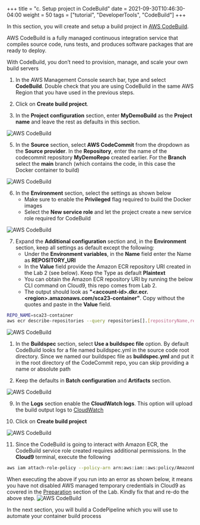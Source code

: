 +++
title = "c. Setup project in CodeBuild"
date = 2021-09-30T10:46:30-04:00
weight = 50
tags = ["tutorial", "DeveloperTools", "CodeBuild"]
+++

In this section, you will create and setup a build project in [AWS CodeBuild](https://aws.amazon.com/codebuild/).

AWS CodeBuild is a fully managed continuous integration service that compiles source code, runs tests, and produces software packages that are ready to deploy. 

With CodeBuild, you don’t need to provision, manage, and scale your own build servers

1. In the AWS Management Console search bar, type and select **CodeBuild**. Double check that you are using CodeBuild in the same AWS Region that you have used in the previous steps.

2. Click on **Create build project**.

3. In the **Project configuration** section, enter **MyDemoBuild** as the **Project name** and leave the rest as defaults in this section. 

![AWS CodeBuild](/images/cicd/code-build-1.png)

5. In the **Source** section, select **AWS CodeCommit** from the dropdown as the **Source provider**. In the **Repository**, enter the name of the codecommit repository **MyDemoRepo** created earlier. For the **Branch** select the **main** branch (which contains the code, in this case the Docker container to build)

![AWS CodeBuild](/images/cicd/code-build-2a.png)

6. In the **Environment** section, select the settings as shown below
	- Make sure to enable the **Privileged** flag required to build the Docker images
	- Select the **New service role** and let the project create a new service role required for CodeBuild


![AWS CodeBuild](/images/cicd/code-build-3.png)

7. Expand the **Additional configuration** section and, in the **Environment** section, keep all settings as default except the following:
  	- Under the **Environment variables**, in the **Name** field enter the Name as **REPOSITORY_URI** 
	- In the **Value** field provide the Amazon ECR repository URI created in the Lab 2 (see below). Keep the Type as default **Plaintext**
	- You can obtain the Amazon ECR repository URI by running the below CLI command on Cloud9, this repo comes from Lab 2.
	- The output should look as **"\<account-id\>.dkr.ecr.\<region\>.amazonaws.com/sca23-container"**. Copy without the quotes and paste in the **Value** field.
 
```bash
REPO_NAME=sca23-container
aws ecr describe-repositories --query repositories[].[repositoryName,repositoryUri] --region $AWS_REGION | grep "/${REPO_NAME}"
 ```

![AWS CodeBuild](/images/cicd/code-build-5.png)

1. In the **Buildspec** section, select **Use a buildspec file** option. By default CodeBuild looks for a file named buildspec.yml in the source code root directory. Since we named our buildspec file as **buildspec.yml** and put it in the root directory of the CodeCommit repo, you can skip providing a name or absolute path
 
2. Keep the defaults in **Batch configuration** and **Artifacts** section.

![AWS CodeBuild](/images/cicd/code-build-6.png)

9. In the **Logs** section enable the **CloudWatch logs**. This option will upload the build output logs to [CloudWatch](https://aws.amazon.com/cloudwatch/)

10. Click on **Create build project**

![AWS CodeBuild](/images/cicd/code-build-4.png)

11. Since the CodeBuild is going to interact with Amazon ECR, the CodeBuild service role created requires additional permissions. In the **Cloud9** terminal, execute the following 

```bash
aws iam attach-role-policy --policy-arn arn:aws:iam::aws:policy/AmazonEC2ContainerRegistryFullAccess --role-name codebuild-MyDemoBuild-service-role
```

When executing the above if you run into an error as shown below, it means you have not disabled AWS managed temporary credentials in Cloud9 as covered in the [Preparation](/02-aws-getting-started.html) section of the Lab. 
Kindly fix that and re-do the above step.
![AWS CodeBuild](/images/cicd/code-build-temp-cred-error.png)
 

In the next section, you will build a CodePipeline which you will use to automate your container build process


